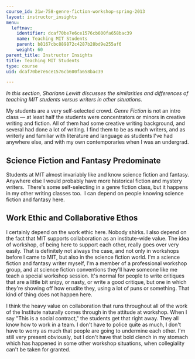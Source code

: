 ```yaml
---
course_id: 21w-758-genre-fiction-workshop-spring-2013
layout: instructor_insights
menu:
  leftnav:
    identifier: dcaf70be7e6ce1576cb600fa658bac39
    name: Teaching MIT Students
    parent: b8167cbc889872c4287b28bd9e255af6
    weight: 60
parent_title: Instructor Insights
title: Teaching MIT Students
type: course
uid: dcaf70be7e6ce1576cb600fa658bac39

---
```


_In this section, Shariann Lewitt discusses the similarities and differences of teaching MIT students versus writers in other situations._

My students are a very self-selected crowd. _Genre Fiction_ is not an intro class — at least half the students were concentrators or minors in creative writing and fiction. All of them had some creative writing background, and several had done a lot of writing. I find them to be as much writers, and as writerly and familiar with literature and language as students I've had anywhere else, and with my own contemporaries when I was an undergrad.

Science Fiction and Fantasy Predominate
---------------------------------------

Students at MIT almost invariably like and know science fiction and fantasy. Anywhere else I would probably have more historical fiction and mystery writers.  There's some self-selecting in a genre fiction class, but it happens in my other writing classes too.  I can depend on people knowing science fiction and fantasy here.

Work Ethic and Collaborative Ethos
----------------------------------

I certainly depend on the work ethic here. Nobody shirks. I also depend on the fact that MIT supports collaboration as an institute-wide value. The idea of workshop, of being here to support each other, really goes over very easily. That is definitely not always the case, and not only in workshops before I came to MIT, but also in the science fiction world. I'm a science fiction and fantasy writer myself, I'm a member of a professional workshop group, and at science fiction conventions they'll have someone like me teach a special workshop session. It's normal for people to write critiques that are a little bit snipy, or nasty, or write a good critique, but one in which they're showing off how erudite they, using a lot of puns or something. That kind of thing does not happen here.

I think the heavy value on collaboration that runs throughout all of the work of the Institute naturally comes through in the attitude at workshop. When I say "This is a social contract," the students get that right away. They all know how to work in a team. I don't have to police quite as much, I don't have to worry as much that people are going to undermine each other. I'm still very present obviously, but I don't have that bold clench in my stomach which has happened in some other workshop situations, when collegiality can't be taken for granted.